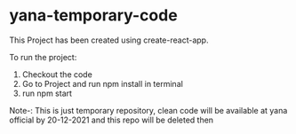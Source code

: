 # yana-temporary-code

This Project has been created using create-react-app. 

To run the project:

1. Checkout the code
2. Go to Project and run npm install in terminal
3. run npm start


Note-: This is just temporary repository, clean code will be available at yana official by 20-12-2021 and this repo will be deleted then
